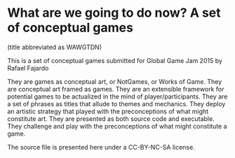# What are we going to do now? A set of conceptual games 
(title abbreviated as WAWGTDN)

This is a set of conceptual games submitted for Global Game Jam 2015
by Rafael Fajardo

They are games as conceptual art, or NotGames, or Works of Game.
They are conceptual art framed as games.
They are an extensible framework for potential games to be actualized in the mind of player/participants. 
They are a set of phrases as titles that allude to themes and mechanics. 
They deploy an artistic strategy that played with the preconceptions of what might constitute art. 
They are presented as both source code and executable. 
They challenge and play with the preconceptions of what might constitute a game.

The source file is presented here under a CC-BY-NC-SA license.
